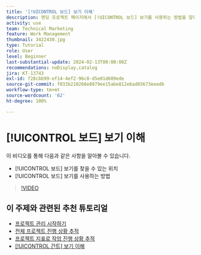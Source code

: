 ```yaml
---
title: '[!UICONTROL 보드] 보기 이해'
description: 랜딩 프로젝트 페이지에서 [!UICONTROL 보드] 보기를 사용하는 방법을 알아봅니다.
activity: use
team: Technical Marketing
feature: Work Management
thumbnail: 3422430.jpg
type: Tutorial
role: User
level: Beginner
last-substantial-update: 2024-02-13T00:00:00Z
recommendations: noDisplay,catalog
jira: KT-13743
exl-id: f28cbb99-ef14-4ef2-96c8-d5e01d609ede
source-git-commit: f033b210268e8979ee15abe812e6ad85673eeedb
workflow-type: tm+mt
source-wordcount: '62'
ht-degree: 100%

---
```


# [!UICONTROL 보드] 보기 이해

이 비디오를 통해 다음과 같은 사항을 알아볼 수 있습니다.

* [!UICONTROL 보드] 보기를 찾을 수 있는 위치
* [!UICONTROL 보드] 보기를 사용하는 방법


>[!VIDEO](https://video.tv.adobe.com/v/3422430/?quality=12&learn=on)

## 이 주제와 관련된 추천 튜토리얼

* [프로젝트 관리 시작하기](/help/manage-work/projects/getting-started-manage-a-project.md)
* [전체 프로젝트 진행 상황 추적](/help/manage-work/projects/track-overall-project-progress.md)
* [프로젝트 지표로 작업 진행 상황 추적](/help/manage-work/projects/track-work-progress-with-project-metrics.md)
* [[!UICONTROL 간트] 보기 이해](/help/manage-work/projects/understand-the-gantt-view.md)
